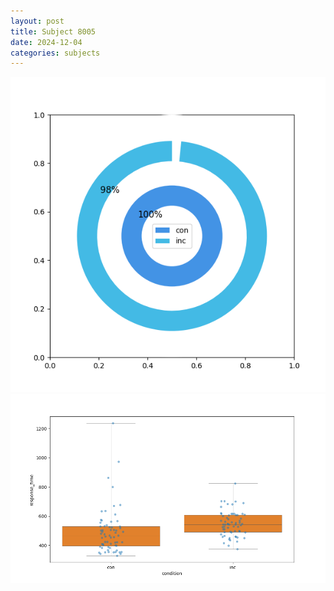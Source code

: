 ```yaml
---
layout: post
title: Subject 8005
date: 2024-12-04
categories: subjects
---
```


![](data/8005/run-19/8005_accuracy_by_condition.png)
![](data/8005/run-19/8005_rt.png)
